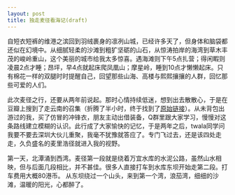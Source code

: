 ```yaml
---
layout: post
title: 独走麦径看海记(draft)
---
```


自短衣短裤的维港之滨回到羽绒裹身的凛冽山城，已经许多天了，但身体和脑袋都还似在幻境中。从细腻轻柔的沙滩到粗犷坚砺的山石，从惊涛拍岸的海湾到草木丰茂的峻岭重山，这个美丽的城市给我太多惊喜。遇海滩则下午5点扎营；得闲睱则凌晨2点才睡；昂坪，早4点就起床爬凤凰山；摩星岭，睡到10点才懒懒起床。只有棉花一样的双腿时时提醒自己，回望那些山海、高楼与熙熙攘攘的人群，回忆那些可爱的人们。

此次麦径之行，还要从两年前说起。那时心情持续低迷，想到出去散散心，于是在豆瓣上搜到了走云南的召集（折腾了半小时，终于找到了[原始链接](http://www.douban.com/group/topic/14819956/)）。从未背包出游过的我，买了仿冒的冲锋衣，朋友主动出借装备，Q群里跟大家学习，慢慢对这条路线建立模糊的认识。此行成了大家愉快的记忆，于是两年之后，twala同学问我要不要去深圳大伙儿重聚，我毫不犹豫就答应了。专门飞过去，还是该四处走走，久负盛名的麦里浩径就进入我的视野。

第一天，北潭涌到西湾。麦径第一段就是绕着万宜水库的水泥公路，虽然山水相映，但与后面几段相比，并不甚佳。很多人直接打车到水库东坝开始走第二段。打车费用大概80港币。
从东坝绕过一个山头，来到第一个湾，浪茄湾，细细的沙滩，温暖的阳光，心都醉了。

